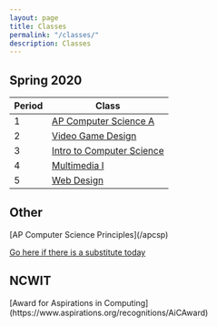 ```yaml
---
layout: page
title: Classes
permalink: "/classes/"
description: Classes
---
```


## Spring 2020

<div class="section" markdown="1">

<div class="class-table" markdown="1">

| Period | Class                                    |
|--------|------------------------------------------|
| 1      | [AP Computer Science A](/apcs)           |
| 2      | [Video Game Design](/game_design)        |
| 3      | [Intro to Computer Science](/intro_cs)   |
| 4      | [Multimedia I](/mm1)                     |
| 5      | [Web Design](/web)                       |


</div>
</div>

## Other

<div class="section" markdown="1">
<!-- [Multimedia I](/mm1) -->
[AP Computer Science Principles](/apcsp)


[Go here if there is a substitute today](today)

</div>

## NCWIT

<div class="section" markdown="1">
[Award for Aspirations in Computing](https://www.aspirations.org/recognitions/AiCAward)
</div>